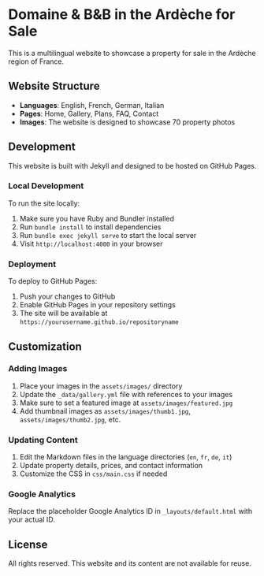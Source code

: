 # Domaine & B&B in the Ardèche for Sale

This is a multilingual website to showcase a property for sale in the Ardèche region of France.

## Website Structure

- **Languages**: English, French, German, Italian
- **Pages**: Home, Gallery, Plans, FAQ, Contact
- **Images**: The website is designed to showcase 70 property photos

## Development

This website is built with Jekyll and designed to be hosted on GitHub Pages.

### Local Development

To run the site locally:

1. Make sure you have Ruby and Bundler installed
2. Run `bundle install` to install dependencies
3. Run `bundle exec jekyll serve` to start the local server
4. Visit `http://localhost:4000` in your browser

### Deployment

To deploy to GitHub Pages:

1. Push your changes to GitHub
2. Enable GitHub Pages in your repository settings
3. The site will be available at `https://yourusername.github.io/repositoryname`

## Customization

### Adding Images

1. Place your images in the `assets/images/` directory
2. Update the `_data/gallery.yml` file with references to your images
3. Make sure to set a featured image at `assets/images/featured.jpg`
4. Add thumbnail images as `assets/images/thumb1.jpg`, `assets/images/thumb2.jpg`, etc.

### Updating Content

1. Edit the Markdown files in the language directories (`en`, `fr`, `de`, `it`)
2. Update property details, prices, and contact information
3. Customize the CSS in `css/main.css` if needed

### Google Analytics

Replace the placeholder Google Analytics ID in `_layouts/default.html` with your actual ID.

## License

All rights reserved. This website and its content are not available for reuse.